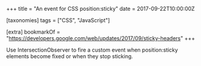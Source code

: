 +++
title = "An event for CSS position:sticky"
date = 2017-09-22T10:00:00Z

[taxonomies]
tags = ["CSS", "JavaScript"]

[extra]
bookmarkOf = "https://developers.google.com/web/updates/2017/09/sticky-headers"
+++

Use IntersectionObserver to fire a custom event when position:sticky elements become fixed or when they stop sticking.
